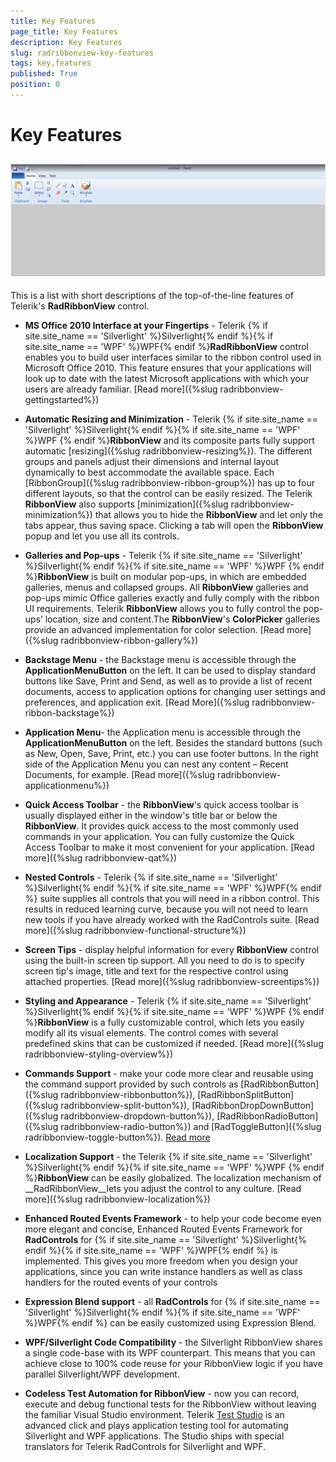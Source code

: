 ```yaml
---
title: Key Features
page_title: Key Features
description: Key Features
slug: radribbonview-key-features
tags: key,features
published: True
position: 0
---
```


# Key Features



## ![](images/RibbonView_paint.png)

This is a list with short descriptions of the top-of-the-line features of Telerik's __RadRibbonView__ control.
				

* __MS Office 2010 Interface at your Fingertips__ - Telerik {% if site.site_name == 'Silverlight' %}Silverlight{% endif %}{% if site.site_name == 'WPF' %}WPF{% endif %}__RadRibbonView__ control enables you to build user interfaces similar to
						the ribbon control used in Microsoft Office 2010. This feature ensures that your applications will look up to date with the
						latest Microsoft applications with which your users are already familiar.
						[Read more]({%slug radribbonview-gettingstarted%})

* __Automatic Resizing and Minimization__ - Telerik {% if site.site_name == 'Silverlight' %}Silverlight{% endif %}{% if site.site_name == 'WPF' %}WPF {% endif %}__RibbonView__ and its composite parts fully support automatic
						[resizing]({%slug radribbonview-resizing%}). The different groups and panels adjust their dimensions
						and internal layout dynamically to best accommodate the available space.
						Each [RibbonGroup]({%slug radribbonview-ribbon-group%}) has up to four different layouts,
						so that the control can be easily resized.
						The Telerik __RibbonView__ also supports [minimization]({%slug radribbonview-minimization%}) that allows you to hide the
						__RibbonView__ and let only the tabs appear, thus saving space. Clicking a tab will open the
						__RibbonView__ popup and let you use all its controls.
					

* __Galleries and Pop-ups__ - Telerik {% if site.site_name == 'Silverlight' %}Silverlight{% endif %}{% if site.site_name == 'WPF' %}WPF {% endif %}__RibbonView__ is built on modular pop-ups, in which are embedded galleries,
						menus and collapsed groups. All __RibbonView__ galleries and pop-ups mimic Office galleries exactly and fully
						comply with the ribbon UI requirements. Telerik __RibbonView__ allows you to fully control the pop-ups’ location,
						size and content.The __RibbonView__'s __ColorPicker__ galleries provide an advanced
						implementation for color selection. [Read more]({%slug radribbonview-ribbon-gallery%})

* __Backstage Menu__ -  the Backstage menu is accessible through the __ApplicationMenuButton__ on
						the left.  It can be used to display standard buttons like Save, Print and Send, as well as to provide a list of recent documents,
						access to application options for changing user settings and preferences, and application exit.
						[Read More]({%slug radribbonview-ribbon-backstage%})

* __Application Menu__- the Application menu is accessible through the __ApplicationMenuButton__
						on the left. Besides the standard buttons (such as New, Open, Save, Print, etc.) you can use footer buttons.
						In the right side of the Application Menu you can nest any content – Recent Documents, for example.
						[Read more]({%slug radribbonview-applicationmenu%})

* __Quick Access Toolbar__ - the __RibbonView__'s quick access toolbar is usually
						displayed either in the window's title bar or below the __RibbonView__. It provides quick access to the most
						commonly used commands in your application. You can fully customize the Quick Access Toolbar to make it most convenient for your
						application. [Read more]({%slug radribbonview-qat%})

* __Nested Controls__ - Telerik {% if site.site_name == 'Silverlight' %}Silverlight{% endif %}{% if site.site_name == 'WPF' %}WPF{% endif %} suite supplies all controls that you will need in a ribbon control.
						This results in reduced learning curve, because you will not need to learn new tools if you have already worked with the
						RadControls suite. [Read more]({%slug radribbonview-functional-structure%})

* __Screen Tips__ - display helpful information for every __RibbonView__ control using the
						built-in screen tip support. All you need to do is to specify screen tip's image, title and text for the respective control
						using attached properties. [Read more]({%slug radribbonview-screentips%})

* __Styling and Appearance__ - Telerik {% if site.site_name == 'Silverlight' %}Silverlight{% endif %}{% if site.site_name == 'WPF' %}WPF {% endif %}__RibbonView__ is a fully customizable control, which lets you easily
						modify all its visual elements. The control comes with several predefined skins that can be customized if needed.
						[Read more]({%slug radribbonview-styling-overview%})

* __Commands Support__ - make your code more clear and reusable using the command support provided by such controls
						as [RadRibbonButton]({%slug radribbonview-ribbonbutton%}),
						[RadRibbonSplitButton]({%slug radribbonview-split-button%}),
						[RadRibbonDropDownButton]({%slug radribbonview-dropdown-button%}),
						[RadRibbonRadioButton]({%slug radribbonview-radio-button%}) and
						[RadToggleButton]({%slug radribbonview-toggle-button%}). [Read more](#HandlingButtonClicks)

* __Localization Support__ - the Telerik {% if site.site_name == 'Silverlight' %}Silverlight{% endif %}{% if site.site_name == 'WPF' %}WPF {% endif %}__RibbonView__ can be easily globalized.
						The localization mechanism of __RadRibbonView__lets you adjust the control to any culture.
						[Read more]({%slug radribbonview-localization%})

* __Enhanced Routed Events Framework__ - to help your code become even more elegant and concise,
						Enhanced Routed Events Framework for __RadControls__ for {% if site.site_name == 'Silverlight' %}Silverlight{% endif %}{% if site.site_name == 'WPF' %}WPF{% endif %} is implemented. This gives you more freedom when you design your applications,
						since you can write instance handlers as well as class handlers for the routed events of your controls
					

* __Expression Blend support__ - all __RadControls__ for
						{% if site.site_name == 'Silverlight' %}Silverlight{% endif %}{% if site.site_name == 'WPF' %}WPF{% endif %} can be easily customized using
						Expression Blend.
					

* __WPF/Silverlight Code Compatibility__ - the Silverlight RibbonView shares a single code-base with its
						WPF counterpart. This means that you can achieve close to 100% code reuse for your RibbonView logic if you have parallel
						Silverlight/WPF development.
					

* __Codeless Test Automation for RibbonView__ - now you can record, execute and debug functional tests
						for the RibbonView without leaving the familiar Visual Studio environment. Telerik
						[Test Studio](http://www.telerik.com/automated-testing-tools.aspx)
						is an advanced click and plays application testing tool for automating Silverlight and WPF applications.
						The Studio ships with special translators for Telerik RadControls for Silverlight and WPF.
					
